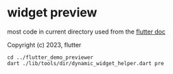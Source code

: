# widget preview

most code in current directory used from the [flutter doc](https://docs.flutter.dev/development/ui/widgets)

Copyright (c) 2023, flutter

```shell
cd ../flutter_demo_previewer
dart ./lib/tools/dir/dynamic_widget_helper.dart pre
```
